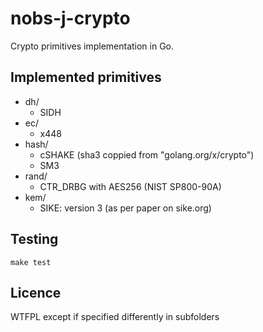 # nobs-j-crypto

Crypto primitives implementation in Go.

## Implemented primitives
* dh/
    - SIDH
* ec/
    - x448
* hash/
    - cSHAKE (sha3 coppied from "golang.org/x/crypto")
    - SM3
* rand/
    - CTR_DRBG with AES256 (NIST SP800-90A)
* kem/
    - SIKE: version 3 (as per paper on sike.org)
    
## Testing
```
make test
```

## Licence
WTFPL except if specified differently in subfolders
